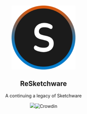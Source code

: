 <p align="center">
  <img src="https://github.com/TheRemakerMan/ReSketchware/blob/main/docs/logo.png" width="40%" height="40%">
</p>

<h2 align="center"><b>ReSketchware</b></h2>
<p align="center">A continuing a legacy of Sketchware</p>

<p align="center">
  <img src="https://crowdin.com/project/reskectchware"><img src="https://badges.crowdin.net/reskectchware/localized.svg" alt="Crowdin"></a>
</p>